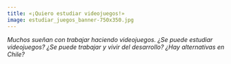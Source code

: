 ```yaml
---
title: «¡Quiero estudiar videojuegos!»
image: estudiar_juegos_banner-750x350.jpg
---
```


*Muchos sueñan con trabajar haciendo videojuegos. ¿Se puede estudiar videojuegos? ¿Se puede trabajar y vivir del desarrollo? ¿Hay alternativas en Chile?*

<!--more-->
